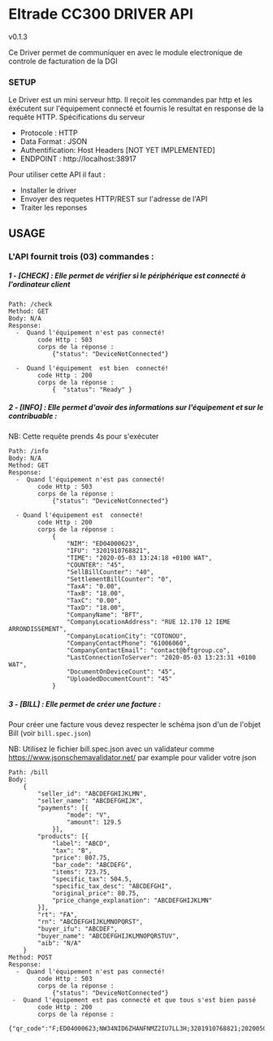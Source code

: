 # Eltrade CC300 DRIVER API
v0.1.3

Ce Driver permet de communiquer en avec le module electronique de controle de facturation de la DGI 

### SETUP

Le Driver est un mini serveur http. Il reçoit les commandes par http et les éxécutent sur l'équipement connecté et fournis le resultat en response de la requête HTTP.
Spécifications du serveur
- Protocole : HTTP
- Data Format : JSON
- Authentification: Host Headers [NOT YET IMPLEMENTED]
- ENDPOINT : http://localhost:38917

Pour utiliser cette API il faut :
  - Installer le driver 
  - Envoyer des requetes HTTP/REST sur l'adresse de l'API
  - Traiter les reponses 

## USAGE
### L'API fournit trois (03) commandes : 
##### 1 - [CHECK] : Elle permet de vérifier si le périphérique est connecté à l'ordinateur client

    Path: /check
    Method: GET
    Body: N/A
    Response:
      -  Quand l'équipement n'est pas connecté!
            code Http : 503
            corps de la réponse :  
                {"status": "DeviceNotConnected"} 
                
      -  Quand l'équipement  est bien  connecté!
            code Http : 200
            corps de la réponse :  
                {  "status": "Ready" } 
 
##### 2 - [INFO] : Elle permet d'avoir des informations sur l'équipement et sur le contribuable :
NB: Cette requête prends 4s pour s'exécuter 

    Path: /info
    Body: N/A
    Method: GET
    Response:
      -  Quand l'équipement n'est pas connecté!
            code Http : 503
            corps de la réponse :  
                {"status": "DeviceNotConnected"} 
                
      - Quand l'équipement est  connecté!
            code Http : 200
            corps de la réponse :  
                {
                    "NIM": "ED04000623",
                    "IFU": "3201910768821",
                    "TIME": "2020-05-03 13:24:18 +0100 WAT",
                    "COUNTER": "45",
                    "SellBillCounter": "40",
                    "SettlementBillCounter": "0",
                    "TaxA": "0.00",
                    "TaxB": "18.00",
                    "TaxC": "0.00",
                    "TaxD": "18.00",
                    "CompanyName": "BFT",
                    "CompanyLocationAddress": "RUE 12.170 12 IEME ARRONDISSEMENT",
                    "CompanyLocationCity": "COTONOU",
                    "CompanyContactPhone": "61006060",
                    "CompanyContactEmail": "contact@bftgroup.co",
                    "LastConnectionToServer": "2020-05-03 13:23:31 +0100 WAT",
                    "DocumentOnDeviceCount": "45",
                    "UploadedDocumentCount": "45"
                }

##### 3 - [BILL] : Elle permet de créer une facture : 
 Pour créer une facture vous devez respecter le schéma json d'un de l'objet Bill (voir ```bill.spec.json```) 
 
 NB: Utilisez le fichier bill.spec.json avec un validateur comme https://www.jsonschemavalidator.net/ par example pour valider votre json
  
    Path: /bill
    Body: 
        {
            "seller_id": "ABCDEFGHIJKLMN",
            "seller_name": "ABCDEFGHIJK",
            "payments": [{
                    "mode": "V",
                    "amount": 129.5
                }],
            "products": [{
                "label": "ABCD",
                "tax": "B",
                "price": 807.75,
                "bar_code": "ABCDEFG",
                "items": 723.75,
                "specific_tax": 504.5,
                "specific_tax_desc": "ABCDEFGHI",
                "original_price": 80.75,
                "price_change_explanation": "ABCDEFGHIJKLMN"
            }],
            "rt": "FA",
            "rn": "ABCDEFGHIJKLMNOPQRST",
            "buyer_ifu": "ABCDEF",
            "buyer_name": "ABCDEFGHIJKLMNOPQRSTUV",
            "aib": "N/A"
        }
    Method: POST
    Response:
      -  Quand l'équipement n'est pas connecté!
            code Http : 503
            corps de la réponse :  
                {"status": "DeviceNotConnected"} 
     -  Quand l'équipement est pas connecté et que tous s'est bien passé 
            code Http : 200
            corps de la réponse :  
                {"qr_code":"F;ED04000623;NW34NID6ZHANFNMZ2IU7LL3H;3201910768821;20200503135002"}
